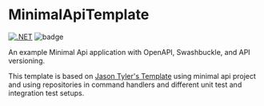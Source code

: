 # MinimalApiTemplate
[![.NET](https://github.com/nield/MinimalApiTemplate/actions/workflows/dotnet.yml/badge.svg)](https://github.com/nield/MinimalApiTemplate/actions/workflows/dotnet.yml)
![badge](https://img.shields.io/endpoint?url=https://gist.githubusercontent.com/nield/992e5d9de8dfd156785e59694e76c3c5/raw/code-coverage.json)

An example Minimal Api application with OpenAPI, Swashbuckle, and API versioning.

This template is based on [Jason Tyler's Template](https://github.com/jasontaylordev/CleanArchitecture) using minimal api project and using repositories in command handlers and different unit test and integration test setups.


